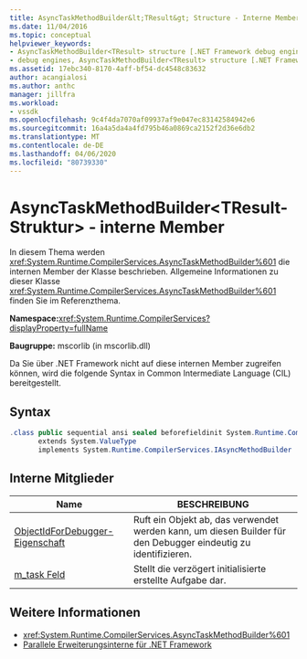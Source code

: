 ```yaml
---
title: AsyncTaskMethodBuilder&lt;TResult&gt; Structure - Interne Member | Microsoft Docs
ms.date: 11/04/2016
ms.topic: conceptual
helpviewer_keywords:
- AsyncTaskMethodBuilder<TResult> structure [.NET Framework debug engines]
- debug engines, AsyncTaskMethodBuilder<TResult> structure [.NET Framework]
ms.assetid: 17ebc340-8170-4aff-bf54-dc4548c83632
author: acangialosi
ms.author: anthc
manager: jillfra
ms.workload:
- vssdk
ms.openlocfilehash: 9c4f4da7070af09937af9e047ec83142584942e6
ms.sourcegitcommit: 16a4a5da4a4fd795b46a0869ca2152f2d36e6db2
ms.translationtype: MT
ms.contentlocale: de-DE
ms.lasthandoff: 04/06/2020
ms.locfileid: "80739330"
---
```

# <a name="asynctaskmethodbuilderlttresultgt-structure---internal-members"></a>AsyncTaskMethodBuilder&lt;TResult-Struktur&gt; - interne Member
In diesem Thema werden <xref:System.Runtime.CompilerServices.AsyncTaskMethodBuilder%601> die internen Member der Klasse beschrieben. Allgemeine Informationen zu dieser Klasse <xref:System.Runtime.CompilerServices.AsyncTaskMethodBuilder%601> finden Sie im Referenzthema.

 **Namespace:**<xref:System.Runtime.CompilerServices?displayProperty=fullName>

 **Baugruppe:** mscorlib (in mscorlib.dll)

 Da Sie über .NET Framework nicht auf diese internen Member zugreifen können, wird die folgende Syntax in Common Intermediate Language (CIL) bereitgestellt.

## <a name="syntax"></a>Syntax

```csharp
.class public sequential ansi sealed beforefieldinit System.Runtime.CompilerServices.AsyncTaskMethodBuilder`1<TResult>
       extends System.ValueType
       implements System.Runtime.CompilerServices.IAsyncMethodBuilder
```

## <a name="internal-members"></a>Interne Mitglieder

|Name|BESCHREIBUNG|
|----------|-----------------|
|[ObjectIdForDebugger-Eigenschaft](../../extensibility/debugger/asynctaskmethodbuilder-tresult-objectidfordebugger-property.md)|Ruft ein Objekt ab, das verwendet werden kann, um diesen Builder für den Debugger eindeutig zu identifizieren.|
|[m_task Feld](../../extensibility/debugger/asynctaskmethodbuilder-tresult-m-task-field.md)|Stellt die verzögert initialisierte erstellte Aufgabe dar.|

## <a name="see-also"></a>Weitere Informationen
- <xref:System.Runtime.CompilerServices.AsyncTaskMethodBuilder%601>
- [Parallele Erweiterungsinterne für .NET Framework](../../extensibility/debugger/parallel-extension-internals-for-the-dotnet-framework.md)

